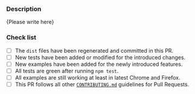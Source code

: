 <!-- 

FILLING THIS TEMPLATE IS MANDATORY IN CASE YOU MODIFY THE SOURCE CODE.

Thank you for your contribution to bootstrap-colorpicker! Please replace {Please write here} with your description.
Please note that PRs not following this template may be potentially discarded if they are not clear enough.
-->

### Description

{Please write here}

### Check list

- [ ] The `dist` files have been regenerated and committed in this PR.
- [ ] New tests have been added or modified for the introduced changes.
- [ ] New examples have been added for the newly introduced features.
- [ ] All tests are green after running `npm test`.
- [ ] All examples are still working at least in latest Chrome and Firefox.
- [ ] This PR follows all other [`CONTRIBUTING.md`](.github/CONTRIBUTING.md#pull-requests) guidelines for Pull Requests.
